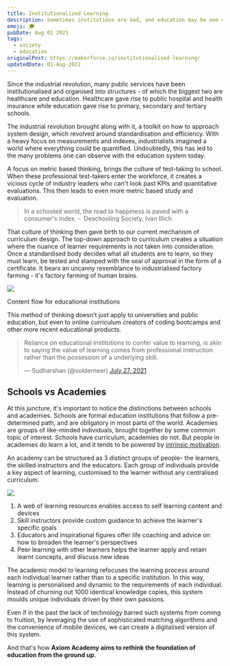 ```yaml
---
title: Institutionalized Learning
description: Sometimes institutions are bad, and education may be one of those sometimes
emoji: 🎓
pubDate: Aug 01 2021
tags:
  - society
  - education
originalPost: https://makerforce.io/institutionalised-learning/
updatedDate: 01-Aug-2021
---
```


Since the industrial revolution, many public services have been institutionalised and organised into structures - of which the biggest two are healthcare and education. Healthcare gave rise to public hospital and health insurance while education gave rise to primary, secondary and tertiary schools.

The industrial revolution brought along with it, a toolkit on how to approach system design, which revolved around standardisation and efficiency. With a heavy focus on measurements and indexes, industrialists imagined a world where everything could be quantified. Undoubtedly, this has led to the many problems one can observe with the education system today.

A focus on metric based thinking, brings the culture of test-taking to school. When these professional test-takers enter the workforce, it creates a vicious cycle of industry leaders who can't look past KPIs and quantitative evaluations. This then leads to even more metric based study and evaluation.

> In a schooled world, the road to happiness is paved with a consumer's index. -  Deschooling Society, Ivan Illich

That culture of thinking then gave birth to our current mechanism of curriculum design. The top-down approach to curriculum creates a situation where the nuance of learner requirements is not taken into consideration. Once a standardised body decides what all students are to learn, so they must learn, be tested and stamped with the seal of approval in the form of a certificate. It bears an uncanny resemblance to industrialised factory farming - it's factory farming of human brains.

![](https://makerforce.io/content/images/2021/08/Screenshot-2021-08-01-at-7.28.40-PM-1.png)

Content flow for educational institutions

This method of thinking doesn't just apply to universities and public education, but even to online curriculum creators of coding bootcamps and other more recent educational products.

> Reliance on educational institutions to confer value to learning, is akin to saying the value of learning comes from professional instruction rather than the possession of a underlying skill.
>
> — Sudharshan (@solderneer) [July 27, 2021](https://twitter.com/solderneer/status/1419905141466189830?ref_src=twsrc%5Etfw)

## Schools vs Academies

At this juncture, it's important to notice the distinctions between schools and academies. Schools are formal education institutions that follow a pre-determined path, and are obligatory in most parts of the world. Academies are groups of like-minded individuals, brought together by some common topic of interest. Schools have curriculum, academies do not. But people in academies do learn a lot, and it tends to be powered by [intrinsic motivation](https://makerforce.io/learning-used-to-be-fun/).

An academy can be structured as 3 distinct groups of people- the learners, the skilled instructors and the educators. Each group of individuals provide a key aspect of learning, customised to the learner without any centralised curriculum.

![](https://makerforce.io/content/images/2021/08/Screenshot-2021-08-01-at-7.29.08-PM.png)

1.  A web of learning resources enables access to self learning content and devices
2.  Skill instructors provide custom guidance to achieve the learner's specific goals
3.  Educators and inspirational figures offer life coaching and advice on how to broaden the learner's perspectives
4.  Peer learning with other learners helps the learner apply and retain learnt concepts, and discuss new ideas

The academic model to learning refocuses the learning process around each individual learner rather than to a specific institution. In this way, learning is personalised and dynamic to the requirements of each individual. Instead of churning out 1000 identical knowledge copies, this system moulds unique individuals driven by their own passions.

Even if in the past the lack of technology barred such systems from coming to fruition, by leveraging the use of sophisticated matching algorithms and the convenience of mobile devices, we can create a digitalised version of this system.

And that's how **Axiom Academy aims to rethink the foundation of education from the ground up.**
